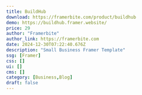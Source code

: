 ```yaml
---
title: BuildHub
download: https://framerbite.com/product/buildhub
demo: https://buildhub.framer.website/
price: 29
author: "Framerbite"
author_link: https://framerbite.com
date: 2024-12-30T07:22:40.676Z
description: "Small Business Framer Template"
ssg: [Framer]
css: []
ui: []
cms: []
category: [Business,Blog]
draft: false
---
```

